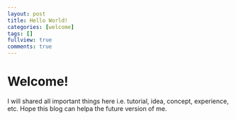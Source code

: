 ```yaml
---
layout: post
title: Hello World!
categories: [welcome]
tags: []
fullview: true
comments: true
---
```


<h1>Welcome!</h1>

I will shared all important things here i.e. tutorial, idea, concept, experience, etc. 
Hope this blog can helpa the future version of me.
